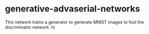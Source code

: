 # generative-advaserial-networks
This network trains a generator to generate MNIST images to fool the discriminator network.
hi
